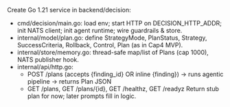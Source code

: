 Create Go 1.21 service in backend/decision:

- cmd/decision/main.go: load env; start HTTP on DECISION_HTTP_ADDR; init NATS client; init agent runtime; wire guardrails & store.
- internal/model/plan.go: define StrategyMode, PlanStatus, Strategy, SuccessCriteria, Rollback, Control, Plan (as in Cap4 MVP).
- internal/store/memory.go: thread-safe map/list of Plans (cap 1000), NATS publisher hook.
- internal/api/http.go:
  * POST /plans (accepts {finding_id} OR inline {finding}) -> runs agentic pipeline -> returns Plan JSON
  * GET /plans, GET /plans/{id}, GET /healthz, GET /readyz
Return stub plan for now; later prompts fill in logic.
